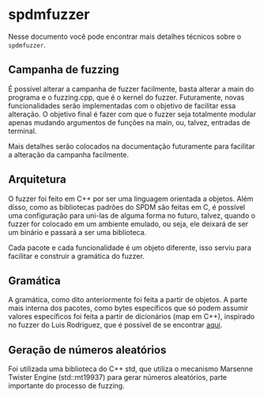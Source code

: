 # spdmfuzzer

Nesse documento você pode encontrar mais detalhes técnicos sobre o ``spdmfuzzer``.

## Campanha de fuzzing
É possível alterar a campanha de fuzzer facilmente, basta alterar a main do programa e o fuzzing.cpp, que é o kernel do fuzzer. Futuramente, novas funcionalidades serão implementadas com o objetivo de facilitar essa alteração. O objetivo final é fazer com que o fuzzer seja totalmente modular apenas mudando argumentos de funções na main, ou, talvez, entradas de terminal.

Mais detalhes serão colocados na documentação futuramente para facilitar a alteração da campanha facilmente.

## Arquitetura
O fuzzer foi feito em C++ por ser uma linguagem orientada a objetos. Além disso, como as bibliotecas padrões do SPDM são feitas em C, é possível uma configuração para uni-las de alguma forma no futuro, talvez, quando o fuzzer for colocado em um ambiente emulado, ou seja, ele deixará de ser um binário e passará a ser uma biblioteca.

Cada pacote e cada funcionalidade é um objeto diferente, isso serviu para facilitar e construir a gramática do fuzzer.

## Gramática
A gramática, como dito anteriormente foi feita a partir de objetos. A parte mais interna dos pacotes, como bytes específicos que só podem assumir valores específicos foi feita a partir de dicionários (map em C++), inspirado no fuzzer do Luis Rodriguez, que é possível de se encontrar [aqui](https://gitfront.io/r/luisgar1990/aZXKzGjT1Wzj/mqttgram-h-repo/).

## Geração de números aleatórios
Foi utilizada uma biblioteca do C++ std, que utiliza o mecanismo Marsenne Twister Engine (std::mt19937) para gerar números aleatórios, parte importante do processo de fuzzing.
